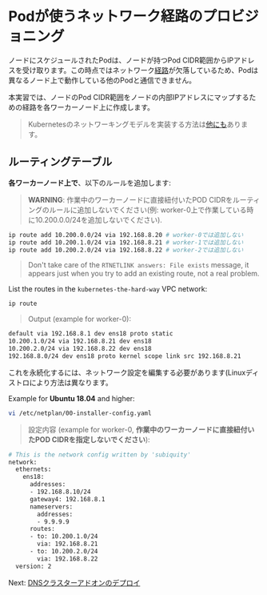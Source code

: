 # Podが使うネットワーク経路のプロビジョニング

ノードにスケジュールされたPodは、ノードが持つPod CIDR範囲からIPアドレスを受け取ります。この時点ではネットワーク[経路](https://cloud.google.com/compute/docs/vpc/routes)が欠落しているため、Podは異なるノード上で動作している他のPodと通信できません。

本実習では、ノードのPod CIDR範囲をノードの内部IPアドレスにマップするための経路を各ワーカーノード上に作成します。

> Kubernetesのネットワーキングモデルを実装する方法は[他にも](https://kubernetes.io/docs/concepts/cluster-administration/networking/#how-to-achieve-this)あります。

## ルーティングテーブル

**各ワーカーノード上で**、以下のルールを追加します:

> **WARNING**: 作業中のワーカーノードに直接紐付いたPOD CIDRをルーティングのルールに追加しないでください(例: worker-0上で作業している時に10.200.0.0/24を追加しないでください).

```bash
ip route add 10.200.0.0/24 via 192.168.8.20 # worker-0では追加しない
ip route add 10.200.1.0/24 via 192.168.8.21 # worker-1では追加しない
ip route add 10.200.2.0/24 via 192.168.8.22 # worker-2では追加しない
```

> Don't take care of the `RTNETLINK answers: File exists` message, it appears just when you try to add an existing route, not a real problem.

List the routes in the `kubernetes-the-hard-way` VPC network:

```bash
ip route
```

> Output (example for worker-0):

```bash
default via 192.168.8.1 dev ens18 proto static
10.200.1.0/24 via 192.168.8.21 dev ens18
10.200.2.0/24 via 192.168.8.22 dev ens18
192.168.8.0/24 dev ens18 proto kernel scope link src 192.168.8.21
```

これを永続化するには、ネットワーク設定を編集する必要があります(Linuxディストロにより方法は異なります。

Example for **Ubuntu 18.04** and higher:

```bash
vi /etc/netplan/00-installer-config.yaml
```

> 設定内容 (example for worker-0, **作業中のワーカーノードに直接紐付いたPOD CIDRを指定しないでください**):

```bash
# This is the network config written by 'subiquity'
network:
  ethernets:
    ens18:
      addresses:
      - 192.168.8.10/24
      gateway4: 192.168.8.1
      nameservers:
        addresses:
        - 9.9.9.9
      routes:
      - to: 10.200.1.0/24
        via: 192.168.8.21
      - to: 10.200.2.0/24
        via: 192.168.8.22
  version: 2
```

Next: [DNSクラスターアドオンのデプロイ](12-dns-addon.md)